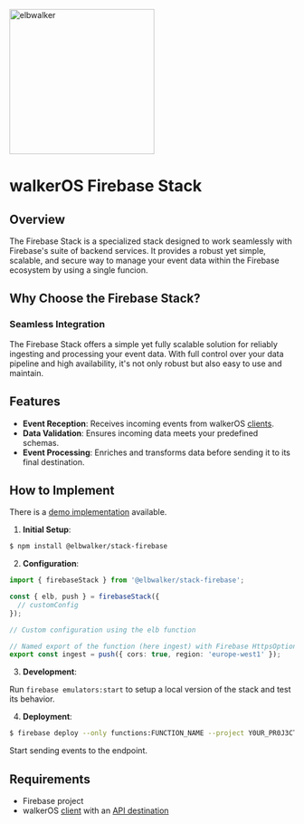 <p align="left">
  <a href="https://elbwalker.com">
    <img title="elbwalker" src='https://www.elbwalker.com/elbwalker.png' width="256px"/>
  </a>
</p>

# walkerOS Firebase Stack

## Overview

The Firebase Stack is a specialized stack designed to work seamlessly with Firebase's suite of backend services. It provides a robust yet simple, scalable, and secure way to manage your event data within the Firebase ecosystem by using a single funcion.

## Why Choose the Firebase Stack?

### Seamless Integration

The Firebase Stack offers a simple yet fully scalable solution for reliably ingesting and processing your event data. With full control over your data pipeline and high availability, it's not only robust but also easy to use and maintain.

## Features

- **Event Reception**: Receives incoming events from walkerOS [clients](../../clients/).
- **Data Validation**: Ensures incoming data meets your predefined schemas.
- **Event Processing**: Enriches and transforms data before sending it to its final destination.

## How to Implement

There is a [demo implementation](../../../apps/demos/stacks/firebase/) available.

1. **Initial Setup**:

```sh
$ npm install @elbwalker/stack-firebase
```

2. **Configuration**:

```ts
import { firebaseStack } from '@elbwalker/stack-firebase';

const { elb, push } = firebaseStack({
  // customConfig
});

// Custom configuration using the elb function

// Named export of the function (here ingest) with Firebase HttpsOptions
export const ingest = push({ cors: true, region: 'europe-west1' });
```

3. **Development**:

Run `firebase emulators:start` to setup a local version of the stack and test its behavior.

4. **Deployment**:

```sh
$ firebase deploy --only functions:FUNCTION_NAME --project Y0UR_PR0J3CT1D
```

Start sending events to the endpoint.

## Requirements

- Firebase project
- walkerOS [client](../../clients/) with an [API destination](../../destinations/)
